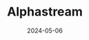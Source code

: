 ---  
layout: startup_page  
title: "Alphastream"  
id: "alphastream.ai"  
permalink: "/alphastreamalphastream.ai05062024/"  
website: "https://alphastream.ai"  
funding_round: "Seed"  
funding_amount: ""  
investors: "Motive Ventures"  
about: "Alphastream uses AI to analyze private credit market transactions, transforming complex financial documents into actionable information in under five minutes with over 95% accuracy. Its platform identifies over 800 deal terms from over 3,000 data points, streamlining analysis and providing instant access to critical data and trends for clients such as top alternative asset managers and credit rating providers."  
markets: "Fintech, AI, Financial Services, Software"  
hq: "New York, New York, United States"  
founded_year: "2019"  
linkedin: "https://www.linkedin.com/company/alphastream"  
twitter: ""  
instagram: ""  
facebook: "https://www.facebook.com/AlphaStream.io/"  
crunchbase: "https://www.crunchbase.com/organization/alphastream-io"  
pitchbook: "https://pitchbook.com/profiles/company/438789-88"  

date_display: "06-May-2024"  
date: "2024-05-06"

# SEO Optimization  
meta_title: "Alphastream - Seed"  
meta_description: "Alphastream, Alphastream uses AI to analyze private credit market transactions, transforming complex financial documents into actionable information in under five ..."  
meta_keywords: "Alphastream, Fintech, AI, Financial Services, Software, Seed funding"  
canonical_url: "https://startup.projectstartups.com/alphastreamalphastream.ai05062024/"  
---
